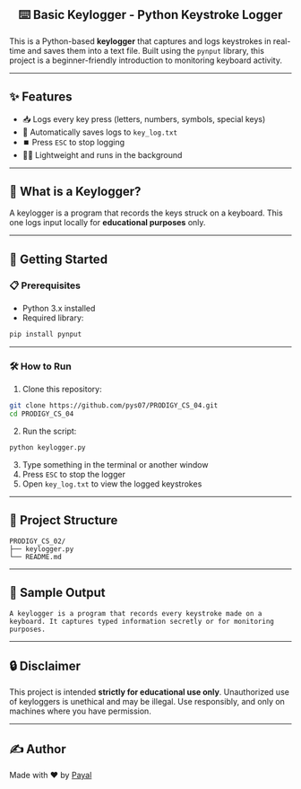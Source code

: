 <h2 align="center"> ⌨️ Basic Keylogger - Python Keystroke Logger </h2>

This is a Python-based **keylogger** that captures and logs keystrokes in real-time and saves them into a text file. Built using the `pynput` library, this project is a beginner-friendly introduction to monitoring keyboard activity.

---

## ✨ Features

* 📥 Logs every key press (letters, numbers, symbols, special keys)
* 💾 Automatically saves logs to `key_log.txt`
* ⏹️ Press `ESC` to stop logging
* 🧑‍💻 Lightweight and runs in the background

---

## 🧠 What is a Keylogger?

A keylogger is a program that records the keys struck on a keyboard. This one logs input locally for **educational purposes** only.

---

## 🚀 Getting Started

### 📋 Prerequisites

* Python 3.x installed
* Required library:

```bash
pip install pynput
```

---

### 🛠️ How to Run

1. Clone this repository:

```bash
git clone https://github.com/pys07/PRODIGY_CS_04.git
cd PRODIGY_CS_04
```

2. Run the script:

```bash
python keylogger.py
```

3. Type something in the terminal or another window
4. Press `ESC` to stop the logger
5. Open `key_log.txt` to view the logged keystrokes

---

## 📂 Project Structure

```
PRODIGY_CS_02/
├── keylogger.py               
└── README.md        
```

---

## 🧪 Sample Output

```
A keylogger is a program that records every keystroke made on a keyboard. It captures typed information secretly or for monitoring purposes.
```

---

## 🔒 Disclaimer

This project is intended **strictly for educational use only**.
Unauthorized use of keyloggers is unethical and may be illegal.
Use responsibly, and only on machines where you have permission.

---

## ✍️ Author

Made with ♥ by [Payal](https://github.com/pys07)
